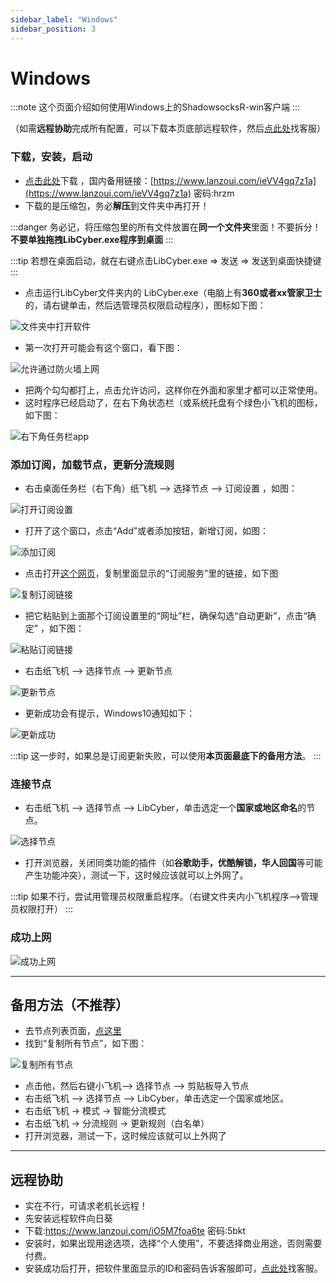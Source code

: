 ```yaml
---
sidebar_label: "Windows"
sidebar_position: 3
---
```

# Windows

:::note
这个页面介绍如何使用Windows上的ShadowsocksR-win客户端
:::

（如需**远程协助**完成所有配置，可以下载本页底部远程软件，然后[点此处](https://go.crisp.chat/chat/embed/?website_id=9bf1c6d9-b23b-4b0c-95aa-fbeac29d2be6)找客服）


### 下载，安装，启动
- [点击此处](https://panel.libcyber.xyz/clients/LibCyber-Win.zip)下载 ，国内备用链接：[https://www.lanzoui.com/ieVV4gq7z1a](https://www.lanzoui.com/ieVV4gq7z1a) 密码:hrzm
- 下载的是压缩包，务必**解压**到文件夹中再打开！

:::danger
务必记，将压缩包里的所有文件放置在**同一个文件夹**里面！不要拆分！**不要单独拖拽LibCyber.exe程序到桌面**
:::

:::tip
若想在桌面启动，就在右键点击LibCyber.exe => 发送 => 发送到桌面快捷键
:::

- 点击运行LibCyber文件夹内的 LibCyber.exe（电脑上有**360或者xx管家卫士**的，请右键单击，然后选管理员权限启动程序），图标如下图：

![文件夹中打开软件][app-in-dir]

- 第一次打开可能会有这个窗口，看下图：

![允许通过防火墙上网][firewall-allow]

- 把两个勾勾都打上，点击允许访问，这样你在外面和家里才都可以正常使用。
- 这时程序已经启动了，在右下角状态栏（或系统托盘有个绿色小飞机的图标，如下图：

![右下角任务栏app][app-in-dock]


### 添加订阅，加载节点，更新分流规则
- 右击桌面任务栏（右下角）纸飞机 --> 选择节点 --> 订阅设置 ，如图：

![打开订阅设置][open-sub-setting]

- 打开了这个窗口，点击“Add”或者添加按钮，新增订阅，如图：

![添加订阅][sub-setting]

- 点击打开[这个网页](https://panel.libcyber.xyz/nodeList)，复制里面显示的“订阅服务”里的链接，如下图

![复制订阅链接][copy-link]

- 把它粘贴到上面那个订阅设置里的“网址”栏，确保勾选“自动更新”，点击“确定” ，如下图：

![粘贴订阅链接][paste-link]

- 右击纸飞机 --> 选择节点 --> 更新节点

![更新节点][update-node]

- 更新成功会有提示，Windows10通知如下：

![更新成功][update-success]

:::tip
这一步时，如果总是订阅更新失败，可以使用**本页面最底下的备用方法**。
:::

### 连接节点

- 右击纸飞机 --> 选择节点 --> LibCyber，单击选定一个**国家或地区命名**的节点。

![选择节点][select-node]

- 打开浏览器，关闭同类功能的插件（如**谷歌助手，优酷解锁，华人回国**等可能产生功能冲突），测试一下，这时候应该就可以上外网了。

:::tip
如果不行，尝试用管理员权限重启程序。（右键文件夹内小飞机程序-->管理员权限打开）
:::

### 成功上网
![成功上网][success]

---

## 备用方法（不推荐）

- 去节点列表页面，[点这里](https://panel.libcyber.xyz/nodeList)
- 找到“复制所有节点”，如下图：

![复制所有节点][copy-all-node]

- 点击他，然后右键小飞机--> 选择节点 --> 剪贴板导入节点
- 右击纸飞机 --> 选择节点 --> LibCyber，单击选定一个国家或地区。
- 右击纸飞机 -> 模式 -> 智能分流模式 
- 右击纸飞机 -> 分流规则 -> 更新规则（白名单） 
- 打开浏览器，测试一下，这时候应该就可以上外网了

---

## 远程协助

- 实在不行，可请求老机长远程！
- 先安装远程软件向日葵
- 下载:https://www.lanzoui.com/iO5M7foa6te 密码:5bkt
- 安装时，如果出现用途选项，选择“个人使用”，不要选择商业用途，否则需要付费。
- 安装成功后打开，把软件里面显示的ID和密码告诉客服即可，[点此处](https://go.crisp.chat/chat/embed/?website_id=9bf1c6d9-b23b-4b0c-95aa-fbeac29d2be6)找客服。

[app-in-dir]: https://cdn.jsdelivr.net/gh/LibCyber/docs-cdn@v1.0.0/assets/shadow-win/app-in-dir.jpg "在文件夹中打开软件"
[firewall-allow]: https://cdn.jsdelivr.net/gh/LibCyber/docs-cdn@v1.0.0/assets/shadow-win/firewall-allow.jpg "允许通过防火墙上网"
[app-in-dock]: https://cdn.jsdelivr.net/gh/LibCyber/docs-cdn@v1.0.0/assets/shadow-win/app-in-dock.jpg "任务栏中的app"
[open-sub-setting]: https://cdn.jsdelivr.net/gh/LibCyber/docs-cdn@v1.0.0/assets/shadow-win/open-sub-setting.jpg "打开订阅设置"
[sub-setting]: https://cdn.jsdelivr.net/gh/LibCyber/docs-cdn@v1.0.0/assets/shadow-win/sub-setting.jpg "添加订阅"
[copy-link]: https://cdn.jsdelivr.net/gh/LibCyber/docs-cdn@v1.0.0/assets/shadow-win/copy-link.jpg "复制订阅链接"
[paste-link]: https://cdn.jsdelivr.net/gh/LibCyber/docs-cdn@v1.0.0/assets/shadow-win/paste-link.jpg "粘贴订阅链接"
[update-node]: https://cdn.jsdelivr.net/gh/LibCyber/docs-cdn@v1.0.0/assets/shadow-win/update-node.jpg "更新节点"
[update-success]: https://cdn.jsdelivr.net/gh/LibCyber/docs-cdn@v1.0.0/assets/shadow-win/update-success.jpg "更新成功"
[select-node]: https://cdn.jsdelivr.net/gh/LibCyber/docs-cdn@v1.0.0/assets/shadow-win/select-node.jpg "选择节点"
[success]: https://cdn.jsdelivr.net/gh/LibCyber/docs-cdn@v1.0.0/assets/shadow-win/success.jpg "成功上网"
[copy-all-node]: https://cdn.jsdelivr.net/gh/LibCyber/docs-cdn@v1.0.0/assets/shadow-win/copy-all-node.jpg "复制所有节点"



